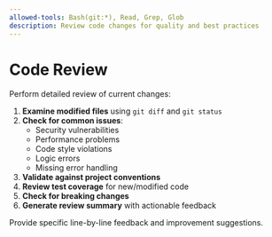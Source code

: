 ```yaml
---
allowed-tools: Bash(git:*), Read, Grep, Glob
description: Review code changes for quality and best practices
---
```


# Code Review

Perform detailed review of current changes:

1. **Examine modified files** using `git diff` and `git status`
2. **Check for common issues**:
   - Security vulnerabilities
   - Performance problems
   - Code style violations
   - Logic errors
   - Missing error handling
3. **Validate against project conventions**
4. **Review test coverage** for new/modified code
5. **Check for breaking changes**
6. **Generate review summary** with actionable feedback

Provide specific line-by-line feedback and improvement suggestions.